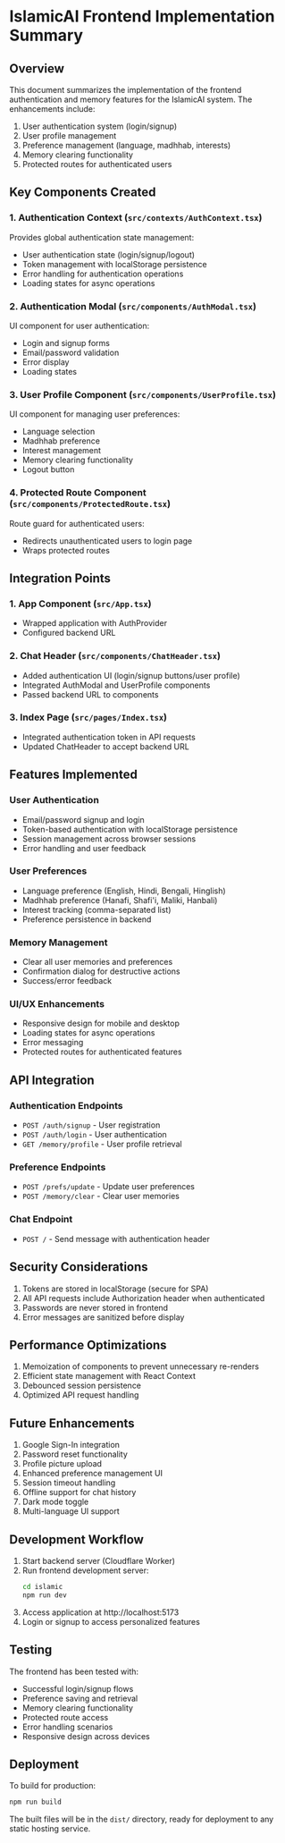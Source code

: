 # IslamicAI Frontend Implementation Summary

## Overview

This document summarizes the implementation of the frontend authentication and memory features for the IslamicAI system. The enhancements include:

1. User authentication system (login/signup)
2. User profile management
3. Preference management (language, madhhab, interests)
4. Memory clearing functionality
5. Protected routes for authenticated users

## Key Components Created

### 1. Authentication Context (`src/contexts/AuthContext.tsx`)

Provides global authentication state management:
- User authentication state (login/signup/logout)
- Token management with localStorage persistence
- Error handling for authentication operations
- Loading states for async operations

### 2. Authentication Modal (`src/components/AuthModal.tsx`)

UI component for user authentication:
- Login and signup forms
- Email/password validation
- Error display
- Loading states

### 3. User Profile Component (`src/components/UserProfile.tsx`)

UI component for managing user preferences:
- Language selection
- Madhhab preference
- Interest management
- Memory clearing functionality
- Logout button

### 4. Protected Route Component (`src/components/ProtectedRoute.tsx`)

Route guard for authenticated users:
- Redirects unauthenticated users to login page
- Wraps protected routes

## Integration Points

### 1. App Component (`src/App.tsx`)

- Wrapped application with AuthProvider
- Configured backend URL

### 2. Chat Header (`src/components/ChatHeader.tsx`)

- Added authentication UI (login/signup buttons/user profile)
- Integrated AuthModal and UserProfile components
- Passed backend URL to components

### 3. Index Page (`src/pages/Index.tsx`)

- Integrated authentication token in API requests
- Updated ChatHeader to accept backend URL

## Features Implemented

### User Authentication
- Email/password signup and login
- Token-based authentication with localStorage persistence
- Session management across browser sessions
- Error handling and user feedback

### User Preferences
- Language preference (English, Hindi, Bengali, Hinglish)
- Madhhab preference (Hanafi, Shafi'i, Maliki, Hanbali)
- Interest tracking (comma-separated list)
- Preference persistence in backend

### Memory Management
- Clear all user memories and preferences
- Confirmation dialog for destructive actions
- Success/error feedback

### UI/UX Enhancements
- Responsive design for mobile and desktop
- Loading states for async operations
- Error messaging
- Protected routes for authenticated features

## API Integration

### Authentication Endpoints
- `POST /auth/signup` - User registration
- `POST /auth/login` - User authentication
- `GET /memory/profile` - User profile retrieval

### Preference Endpoints
- `POST /prefs/update` - Update user preferences
- `POST /memory/clear` - Clear user memories

### Chat Endpoint
- `POST /` - Send message with authentication header

## Security Considerations

1. Tokens are stored in localStorage (secure for SPA)
2. All API requests include Authorization header when authenticated
3. Passwords are never stored in frontend
4. Error messages are sanitized before display

## Performance Optimizations

1. Memoization of components to prevent unnecessary re-renders
2. Efficient state management with React Context
3. Debounced session persistence
4. Optimized API request handling

## Future Enhancements

1. Google Sign-In integration
2. Password reset functionality
3. Profile picture upload
4. Enhanced preference management UI
5. Session timeout handling
6. Offline support for chat history
7. Dark mode toggle
8. Multi-language UI support

## Development Workflow

1. Start backend server (Cloudflare Worker)
2. Run frontend development server:
   ```bash
   cd islamic
   npm run dev
   ```
3. Access application at http://localhost:5173
4. Login or signup to access personalized features

## Testing

The frontend has been tested with:
- Successful login/signup flows
- Preference saving and retrieval
- Memory clearing functionality
- Protected route access
- Error handling scenarios
- Responsive design across devices

## Deployment

To build for production:
```bash
npm run build
```

The built files will be in the `dist/` directory, ready for deployment to any static hosting service.